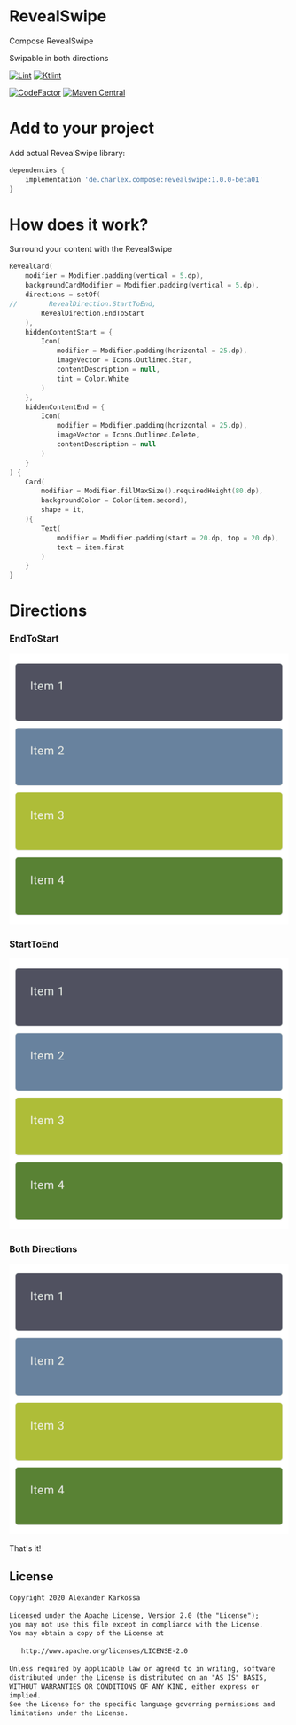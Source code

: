 # RevealSwipe
Compose RevealSwipe

Swipable in both directions

<a href="https://github.com/ch4rl3x/RevealSwipe/actions?query=workflow%3ALint"><img src="https://github.com/ch4rl3x/RevealSwipe/workflows/Lint/badge.svg" alt="Lint"></a>
<a href="https://github.com/ch4rl3x/RevealSwipe/actions?query=workflow%3AKtlint"><img src="https://github.com/ch4rl3x/RevealSwipe/workflows/Ktlint/badge.svg" alt="Ktlint"></a>

<a href="https://www.codefactor.io/repository/github/ch4rl3x/RevealSwipe"><img src="https://www.codefactor.io/repository/github/ch4rl3x/RevealSwipe/badge" alt="CodeFactor" /></a>
<a href="https://repo1.maven.org/maven2/de/charlex/compose/revealswipe/"><img src="https://img.shields.io/maven-central/v/de.charlex.compose/revealswipe" alt="Maven Central" /></a>


# Add to your project

Add actual RevealSwipe library:

```groovy
dependencies {
    implementation 'de.charlex.compose:revealswipe:1.0.0-beta01'
}
```

# How does it work?

Surround your content with the RevealSwipe

```kotlin
RevealCard(
    modifier = Modifier.padding(vertical = 5.dp),
    backgroundCardModifier = Modifier.padding(vertical = 5.dp),
    directions = setOf(
//        RevealDirection.StartToEnd,
        RevealDirection.EndToStart
    ),
    hiddenContentStart = {
        Icon(
            modifier = Modifier.padding(horizontal = 25.dp),
            imageVector = Icons.Outlined.Star,
            contentDescription = null,
            tint = Color.White
        )
    },
    hiddenContentEnd = {
        Icon(
            modifier = Modifier.padding(horizontal = 25.dp),
            imageVector = Icons.Outlined.Delete,
            contentDescription = null
        )
    }
) {
    Card(
        modifier = Modifier.fillMaxSize().requiredHeight(80.dp),
        backgroundColor = Color(item.second),
        shape = it,
    ){
        Text(
            modifier = Modifier.padding(start = 20.dp, top = 20.dp),
            text = item.first
        )
    }
}
```

# Directions

### EndToStart
![RevealSwipe EndToStart](https://github.com/ch4rl3x/RevealSwipe/blob/main/art/revealswipe_end.gif)

### StartToEnd
![RevealSwipe StartToEnd](https://github.com/ch4rl3x/RevealSwipe/blob/main/art/revealswipe_start.gif)

### Both Directions
![RevealSwipe Both](https://github.com/ch4rl3x/RevealSwipe/blob/main/art/revealswipe.gif)



That's it!

License
--------

    Copyright 2020 Alexander Karkossa

    Licensed under the Apache License, Version 2.0 (the "License");
    you may not use this file except in compliance with the License.
    You may obtain a copy of the License at

       http://www.apache.org/licenses/LICENSE-2.0

    Unless required by applicable law or agreed to in writing, software
    distributed under the License is distributed on an "AS IS" BASIS,
    WITHOUT WARRANTIES OR CONDITIONS OF ANY KIND, either express or implied.
    See the License for the specific language governing permissions and
    limitations under the License.
